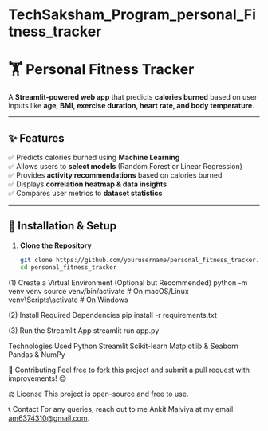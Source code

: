 # TechSaksham_Program_personal_Fitness_tracker


# 🏋️ Personal Fitness Tracker  

A **Streamlit-powered web app** that predicts **calories burned** based on user inputs like **age, BMI, exercise duration, heart rate, and body temperature**.  

---

## ✨ Features  
✅ Predicts calories burned using **Machine Learning**  
✅ Allows users to **select models** (Random Forest or Linear Regression)  
✅ Provides **activity recommendations** based on calories burned  
✅ Displays **correlation heatmap & data insights**  
✅ Compares user metrics to **dataset statistics**  

---

## 🚀 Installation & Setup  

1. **Clone the Repository**  
   ```bash
   git clone https://github.com/yourusername/personal_fitness_tracker.git
   cd personal_fitness_tracker

(1) Create a Virtual Environment (Optional but Recommended)
python -m venv venv
source venv/bin/activate  # On macOS/Linux
venv\\Scripts\\activate  # On Windows

(2) Install Required Dependencies
pip install -r requirements.txt

(3) Run the Streamlit App
 streamlit run app.py

Technologies Used
Python
Streamlit
Scikit-learn
Matplotlib & Seaborn
Pandas & NumPy

📌 Contributing
Feel free to fork this project and submit a pull request with improvements! 😊

⚖️ License
This project is open-source and free to use.

📞 Contact
For any queries, reach out to me Ankit Malviya at my email am6374310@gmail.com.
